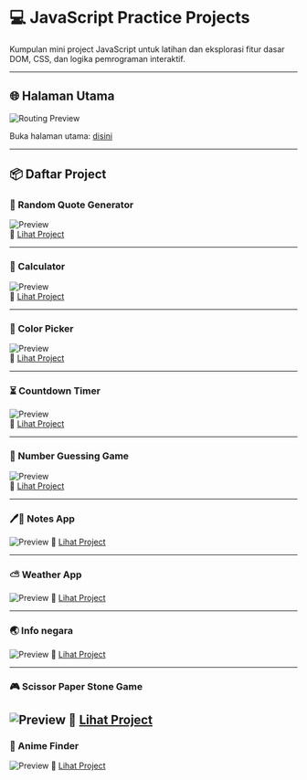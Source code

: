 
# 💻 JavaScript Practice Projects

Kumpulan mini project JavaScript  untuk latihan dan eksplorasi fitur dasar DOM, CSS, dan logika pemrograman interaktif.

---

## 🌐 Halaman Utama

![Routing Preview](preview/main-preview.png)

Buka halaman utama: [disini](https://mufacoderz.github.io/Javascript-Practice-Project/)

---

## 📦 Daftar Project

### 📝 Random Quote Generator
![Preview](preview/quote-preview.png)  
🔗 [Lihat Project](projects/Random%20Quote%20Generator/index.html)

---

### 🔢 Calculator
![Preview](preview/calculator-preview.png)  
🔗 [Lihat Project](projects/Calculator/index.html)

---

### 🎨 Color Picker
![Preview](preview/color-preview.png)  
🔗 [Lihat Project](projects/Color%20Picker/index.html)

---

### ⏳ Countdown Timer
![Preview](preview/timer-preview.png)  
🔗 [Lihat Project](projects/Countdown%20Timer/index.html)

---

### 🎯 Number Guessing Game
![Preview](preview/number-preview.png)  
🔗 [Lihat Project](projects/Number%20Guessing/index.html)

---

### 🖊📝 Notes App
![Preview](preview/notes-preview.png) 
🔗 [Lihat Project](projects/notes%20app/index.html)

---

### ⛅ Weather App
![Preview](preview/weather-preview.png) 
🔗 [Lihat Project](projects/Weather%20app/index.html)

---

### 🌏 Info negara
![Preview](preview/negara-preview.png) 
🔗 [Lihat Project](projects/Info%20Negara/index.html)

---

### 🎮 Scissor Paper Stone Game
![Preview](preview/scissor-preview.png) 
🔗 [Lihat Project](https://mufacoderz.github.io/Suit-Game/)
---

### 🍙 Anime Finder
![Preview](preview/anime-preview.png) 
🔗 [Lihat Project](projects/Anime%20Finder/index.html)


